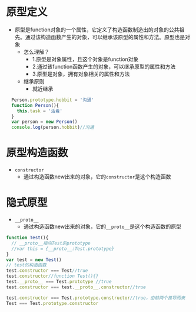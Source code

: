 # 原型定义
* 原型是function对象的一个属性，它定义了构造函数制造出的对象的公共祖先。通过该构造函数产生的对象，可以继承该原型的属性和方法。原型也是对象
  * 怎么理解？
    * 1.原型是对象属性，且这个对象是function对象
    * 2.通过该function函数产生的对象，可以继承原型的属性和方法
    * 3.原型是对象，拥有对象相关的属性和方法
  * 继承原则
    * 就近继承
```javascript
  Person.prototype.hobbit = '沟通'
  function Person(){
    this.task = '活着'
  }
  var person = new Person()
  console.log(person.hobbit)//沟通
```
# 原型构造函数
* `constructor`
  * 通过构造函数new出来的对象，它的`constructor`是这个构造函数
# 隐式原型
* `__proto__`
  * 通过构造函数new出来的对象，它的`__proto__`是这个构造函数的原型
```javascript
function Test(){
  // __proto__指向Test的prototype
  //var this = {__proto__:Test.prototype}
}
var test = new Test()
// test的构造函数
test.constructor === Test//true
test.constructor//function Test(){}
test.__proto__ === Test.prototype //true
test.constructor === test.__proto__.constructor//true

test.constructor === Test.prototype.constructor//true，由前两个推导而来
Test === Test.prototype.constructor

```
